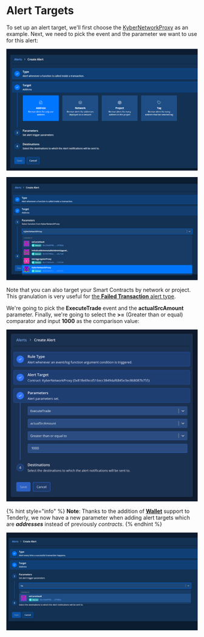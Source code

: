 # Alert Targets

To set up an alert target, we'll first choose the [KyberNetworkProxy](https://dashboard.tenderly.co/contract/main/0x818e6fecd516ecc3849daf6845e3ec868087b755?utm\_source=blog\&utm\_medium=post\&utm\_campaign=10\_ways\&utm\_content=kyber\_network\_contract) as an example. Next, we need to pick the event and the parameter we want to use for this alert:

![](<../.gitbook/assets/Creating an Alert 1.png>)

![](<../.gitbook/assets/Creating an Alert 2.png>)

Note that you can also target your Smart Contracts by network or project. This granulation is very useful for [the **Failed Transaction** alert type](https://docs.tenderly.co/alerts/creating-an-alert/failed-transaction).

We're going to pick the **ExecuteTrade** event and the **actualSrcAmount** parameter. Finally, we're going to select the **>=** (Greater than or equal) comparator and input **1000** as the comparison value:

![](<../.gitbook/assets/image (26) (1).png>)

{% hint style="info" %}
**Note**: Thanks to the addition of [**Wallet**](../monitoring/wallets/) support to Tenderly, we now have a new parameter when adding alert targets which are _**addresses**_ instead of previously _contracts_.
{% endhint %}

![](<../.gitbook/assets/Creating an Alert 3.png>)
